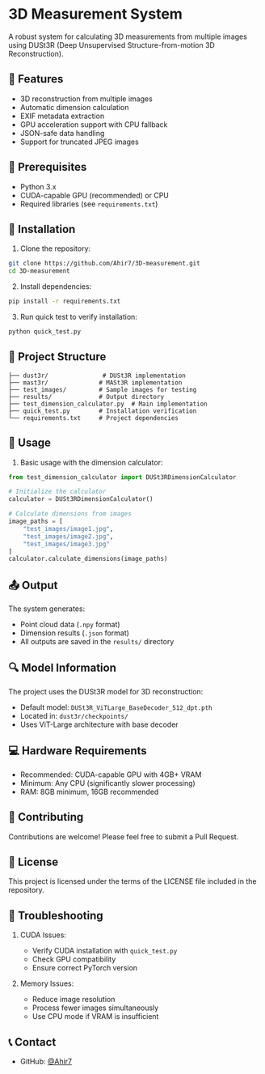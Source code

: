 # 3D Measurement System

A robust system for calculating 3D measurements from multiple images using DUSt3R (Deep Unsupervised Structure-from-motion 3D Reconstruction).

## 🌟 Features

- 3D reconstruction from multiple images
- Automatic dimension calculation
- EXIF metadata extraction
- GPU acceleration support with CPU fallback
- JSON-safe data handling
- Support for truncated JPEG images

## 🔧 Prerequisites

- Python 3.x
- CUDA-capable GPU (recommended) or CPU
- Required libraries (see `requirements.txt`)

## 🚀 Installation

1. Clone the repository:
```bash
git clone https://github.com/Ahir7/3D-measurement.git
cd 3D-measurement
```

2. Install dependencies:
```bash
pip install -r requirements.txt
```

3. Run quick test to verify installation:
```bash
python quick_test.py
```

## 📂 Project Structure

```
├── dust3r/               # DUSt3R implementation
├── mast3r/              # MASt3R implementation
├── test_images/         # Sample images for testing
├── results/             # Output directory
├── test_dimension_calculator.py  # Main implementation
├── quick_test.py        # Installation verification
└── requirements.txt     # Project dependencies
```

## 🎯 Usage

1. Basic usage with the dimension calculator:

```python
from test_dimension_calculator import DUSt3RDimensionCalculator

# Initialize the calculator
calculator = DUSt3RDimensionCalculator()

# Calculate dimensions from images
image_paths = [
    "test_images/image1.jpg",
    "test_images/image2.jpg",
    "test_images/image3.jpg"
]
calculator.calculate_dimensions(image_paths)
```

## 📤 Output

The system generates:
- Point cloud data (`.npy` format)
- Dimension results (`.json` format)
- All outputs are saved in the `results/` directory

## 🔍 Model Information

The project uses the DUSt3R model for 3D reconstruction:
- Default model: `DUSt3R_ViTLarge_BaseDecoder_512_dpt.pth`
- Located in: `dust3r/checkpoints/`
- Uses ViT-Large architecture with base decoder

## 💻 Hardware Requirements

- Recommended: CUDA-capable GPU with 4GB+ VRAM
- Minimum: Any CPU (significantly slower processing)
- RAM: 8GB minimum, 16GB recommended

## 🤝 Contributing

Contributions are welcome! Please feel free to submit a Pull Request.

## 📝 License

This project is licensed under the terms of the LICENSE file included in the repository.

## 🚨 Troubleshooting

1. CUDA Issues:
   - Verify CUDA installation with `quick_test.py`
   - Check GPU compatibility
   - Ensure correct PyTorch version

2. Memory Issues:
   - Reduce image resolution
   - Process fewer images simultaneously
   - Use CPU mode if VRAM is insufficient

## 📞 Contact

- GitHub: [@Ahir7](https://github.com/Ahir7)
